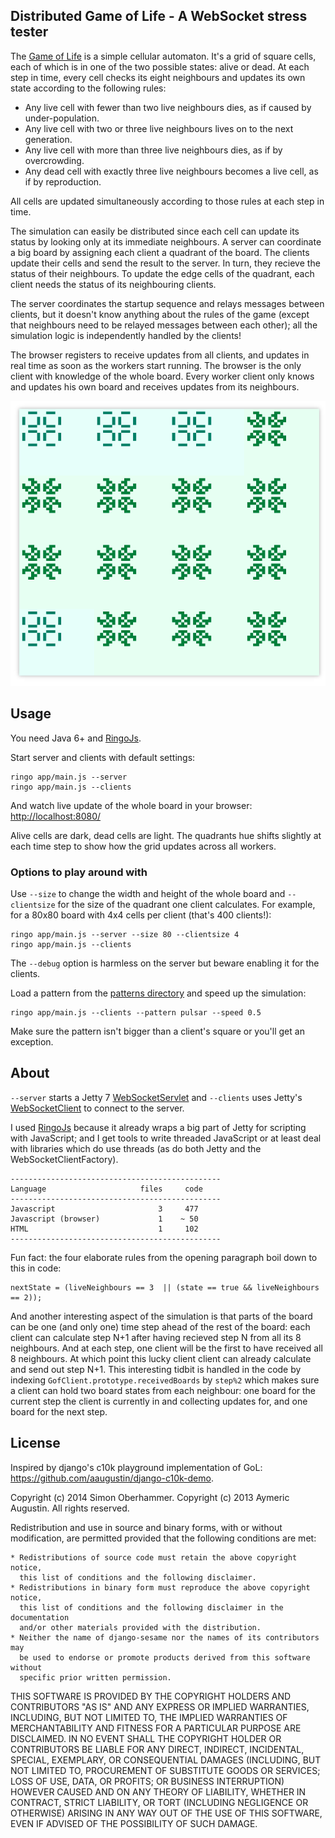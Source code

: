 ## Distributed Game of Life - A WebSocket stress tester

The [Game of Life](http://en.wikipedia.org/wiki/Conway's_Game_of_Life) is a simple cellular automaton. It's a grid of square cells, each of which is in one of the two possible states: alive or dead. At each step in time, every cell checks its eight neighbours and updates its own state according to the following rules:

  * Any live cell with fewer than two live neighbours dies, as if caused by under-population.
  * Any live cell with two or three live neighbours lives on to the next generation.
  * Any live cell with more than three live neighbours dies, as if by overcrowding.
  * Any dead cell with exactly three live neighbours becomes a live cell, as if by reproduction.

All cells are updated simultaneously according to those rules at each step in time.

The simulation can easily be distributed since each cell can update its status by looking only at its immediate neighbours. A server can coordinate a big board by assigning each client a quadrant of the board. The clients update their cells and send the result to the server. In turn, they recieve the status of their neighbours. To update the edge cells of the quadrant, each client needs the status of its neighbouring clients.

The server coordinates the startup sequence and relays messages between clients, but it doesn't know anything about the rules of the game (except that neighbours need to be relayed messages between each other); all the simulation logic is independently handled by the clients!

The browser registers to receive updates from all clients, and updates in real time as soon as the workers start running. The browser is the only client with knowledge of the whole board. Every worker client only knows and updates his own board and receives updates from its neighbours.

![](gol-ringojs.png)

## Usage

You need Java 6+ and [RingoJs](http://ringojs.org/download).

Start server and clients with default settings:

    ringo app/main.js --server
    ringo app/main.js --clients

And watch live update of the whole board in your browser: [http://localhost:8080/](http://localhost:8080/)

Alive cells are dark, dead cells are light. The quadrants hue shifts slightly at each time step to show how the grid updates across all workers.

### Options to play around with

Use `--size` to change the width and height of the whole board and `--clientsize` for the size of the quadrant one client calculates. For example, for a 80x80 board with 4x4 cells per client (that's 400 clients!):

    ringo app/main.js --server --size 80 --clientsize 4
    ringo app/main.js --clients

The `--debug` option is harmless on the server but beware enabling it for the clients.

Load a pattern from the [patterns directory](./patterns/) and speed up the simulation:

    ringo app/main.js --clients --pattern pulsar --speed 0.5

Make sure the pattern isn't bigger than a client's square or you'll get an exception.

## About

`--server` starts a Jetty 7 [WebSocketServlet](http://download.eclipse.org/jetty/7.6.14.v20131031/apidocs/org/eclipse/jetty/websocket/WebSocketServlet.html) and `--clients` uses Jetty's [WebSocketClient](http://download.eclipse.org/jetty/stable-7/apidocs/org/eclipse/jetty/websocket/WebSocketClient.html) to connect to the server.

I used [RingoJs](http://ringojs.org/) because it already wraps a big part of Jetty for scripting with JavaScript; and I get tools to write threaded JavaScript or at least deal with libraries which do use threads (as do both Jetty and the WebSocketClientFactory).

    -----------------------------------------------
    Language                     files     code
    -----------------------------------------------
    Javascript                       3     477
    Javascript (browser)             1    ~ 50
    HTML                             1     102
    -----------------------------------------------

Fun fact: the four elaborate rules from the opening paragraph boil down to this in code:

    nextState = (liveNeighbours == 3  || (state == true && liveNeighbours == 2));

And another interesting aspect of the simulation is that parts of the board can be one (and only one) time step ahead of the rest of the board: each client can calculate step N+1 after having recieved step N from all its 8 neighbours. And at each step, one client will be the first to have received all 8 neighbours. At which point this lucky client client can already calculate and send out step N+1. This interesting tidbit is handled in the code by indexing `GofClient.prototype.receivedBoards` by `step%2` which makes sure a client can hold two board states from each neighbour: one board for the current step the client is currently in and collecting updates for, and one board for the next step.

## License

Inspired by django's c10k playground implementation of GoL: https://github.com/aaugustin/django-c10k-demo.

Copyright (c) 2014 Simon Oberhammer.
Copyright (c) 2013 Aymeric Augustin.
All rights reserved.

Redistribution and use in source and binary forms, with or without
modification, are permitted provided that the following conditions are met:

    * Redistributions of source code must retain the above copyright notice,
      this list of conditions and the following disclaimer.
    * Redistributions in binary form must reproduce the above copyright notice,
      this list of conditions and the following disclaimer in the documentation
      and/or other materials provided with the distribution.
    * Neither the name of django-sesame nor the names of its contributors may
      be used to endorse or promote products derived from this software without
      specific prior written permission.

THIS SOFTWARE IS PROVIDED BY THE COPYRIGHT HOLDERS AND CONTRIBUTORS "AS IS" AND
ANY EXPRESS OR IMPLIED WARRANTIES, INCLUDING, BUT NOT LIMITED TO, THE IMPLIED
WARRANTIES OF MERCHANTABILITY AND FITNESS FOR A PARTICULAR PURPOSE ARE
DISCLAIMED. IN NO EVENT SHALL THE COPYRIGHT HOLDER OR CONTRIBUTORS BE LIABLE
FOR ANY DIRECT, INDIRECT, INCIDENTAL, SPECIAL, EXEMPLARY, OR CONSEQUENTIAL
DAMAGES (INCLUDING, BUT NOT LIMITED TO, PROCUREMENT OF SUBSTITUTE GOODS OR
SERVICES; LOSS OF USE, DATA, OR PROFITS; OR BUSINESS INTERRUPTION) HOWEVER
CAUSED AND ON ANY THEORY OF LIABILITY, WHETHER IN CONTRACT, STRICT LIABILITY,
OR TORT (INCLUDING NEGLIGENCE OR OTHERWISE) ARISING IN ANY WAY OUT OF THE USE
OF THIS SOFTWARE, EVEN IF ADVISED OF THE POSSIBILITY OF SUCH DAMAGE.


